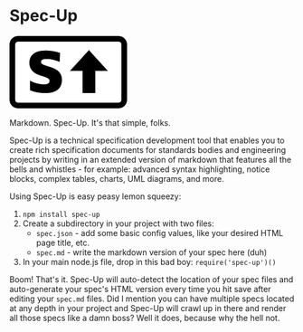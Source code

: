 # Spec-Up

![Spec-Up logo](./logo.png "Spec-Up logo")

Markdown. Spec-Up. It's that simple, folks.

Spec-Up is a technical specification development tool that enables you to create rich specification documents for standards bodies and engineering projects by writing in an extended version of markdown that features all the bells and whistles - for example: advanced syntax highlighting, notice blocks, complex tables, charts, UML diagrams, and more.

Using Spec-Up is easy peasy lemon squeezy:

1. `npm install spec-up`
2. Create a subdirectory in your project with two files:
    - `spec.json` - add some basic config values, like your desired HTML page title, etc.
    - `spec.md` - write the markdown version of your spec here (duh)
3. In your main node.js file, drop in this bad boy: `require('spec-up')()`

Boom! That's it. Spec-Up will auto-detect the location of your spec files and auto-generate your spec's HTML version every time you hit save after editing your `spec.md` files. Did I mention you can have multiple specs located at any depth in your project and Spec-Up will crawl up in there and render all those specs like a damn boss? Well it does, because why the hell not.